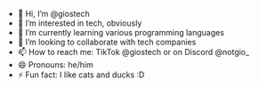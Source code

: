 - 👋 Hi, I’m @giostech
- 👀 I’m interested in tech, obviously
- 🌱 I’m currently learning various programming languages
- 💞️ I’m looking to collaborate with tech companies
- 📫 How to reach me: TikTok @giostech or on Discord @notgio_
- 😄 Pronouns: he/him
- ⚡ Fun fact: I like cats and ducks :D

<!---
giostech/giostech is a ✨ special ✨ repository because its `README.md` (this file) appears on your GitHub profile.
You can click the Preview link to take a look at your changes.
--->
